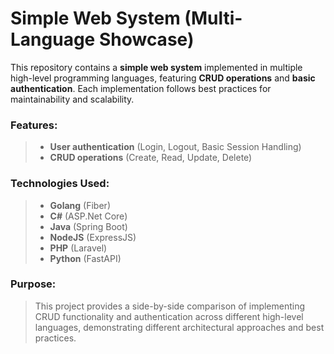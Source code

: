 # Simple Web System (Multi-Language Showcase)

This repository contains a **simple web system** implemented in multiple high-level programming languages, featuring **CRUD operations** and **basic authentication**. Each implementation follows best practices for maintainability and scalability.

### Features:
>- **User authentication** (Login, Logout, Basic Session Handling)
>- **CRUD operations** (Create, Read, Update, Delete)

### Technologies Used:
>- **Golang** (Fiber)
>- **C#** (ASP.Net Core)
>- **Java** (Spring Boot)
>- **NodeJS** (ExpressJS)
>- **PHP** (Laravel)
>- **Python** (FastAPI)

### Purpose:
> This project provides a side-by-side comparison of implementing CRUD functionality and authentication across different high-level languages, demonstrating different architectural approaches and best practices.
